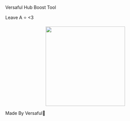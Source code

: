 Versaful Hub Boost Tool

Leave A ⭐ <3

<p align="center">
  <img width="250" height="250" src="https://github.com/versaful/VersafulHubBoostTool/assets/133080114/3e93c80c-7c44-40de-a3b3-c41964927d47/250/250">
</p>

Made By Versaful👑
